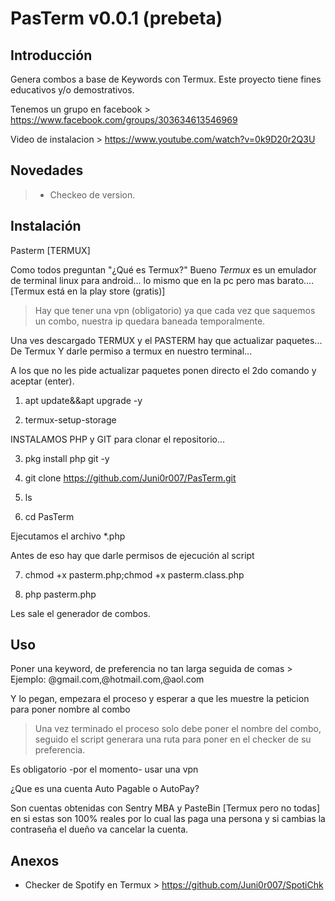 # PasTerm v0.0.1 (prebeta)

## Introducción

Genera combos a base de Keywords con Termux. Este proyecto tiene fines educativos y/o demostrativos.

Tenemos un grupo en facebook > https://www.facebook.com/groups/303634613546969

Video de instalacion > https://www.youtube.com/watch?v=0k9D20r2Q3U

## Novedades
> - Checkeo de version.

## Instalación

Pasterm [TERMUX]

Como todos preguntan "¿Qué es Termux?"
Bueno *Termux* es un emulador de terminal linux para android... lo mismo que en la pc pero mas barato.... [Termux está en la play store (gratis)]

> Hay que tener una vpn (obligatorio) ya que cada vez que saquemos un combo, nuestra ip quedara baneada temporalmente.

Una ves descargado TERMUX y el PASTERM hay que actualizar paquetes... De Termux
Y darle permiso a termux en nuestro terminal...

A los que no les pide actualizar paquetes ponen directo el 2do comando y aceptar (enter). 

1. apt update&&apt upgrade -y

2. termux-setup-storage

INSTALAMOS PHP y GIT para clonar el repositorio...

3. pkg install php git -y

4. git clone https://github.com/Juni0r007/PasTerm.git

5. ls

6. cd PasTerm

Ejecutamos el archivo *.php 

Antes de eso hay que darle permisos de ejecución al script

7. chmod +x pasterm.php;chmod +x pasterm.class.php

8. php pasterm.php

Les sale el generador de combos.

## Uso

Poner una keyword, de preferencia no tan larga seguida de comas > Ejemplo: @gmail.com,@hotmail.com,@aol.com

Y lo pegan, empezara el proceso y esperar a que les muestre la peticion para poner nombre al combo

> Una vez terminado el proceso solo debe poner el nombre del combo, seguido el script generara una ruta para poner en el checker de su preferencia.

Es obligatorio -por el momento- usar una vpn

¿Que es una cuenta Auto Pagable o AutoPay? 

Son cuentas  obtenidas con Sentry MBA y PasteBin [Termux pero no todas] en si estas son 100% reales por lo cual las paga una persona y si cambias la contraseña el dueño va cancelar la cuenta.

## Anexos

- Checker de Spotify en Termux > https://github.com/Juni0r007/SpotiChk
